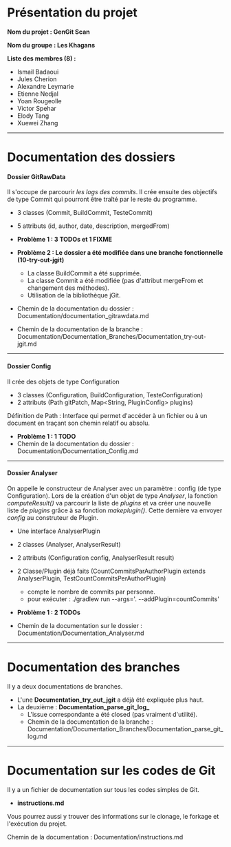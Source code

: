 # Présentation du projet
**Nom du projet : GenGit Scan**

**Nom du groupe : Les Khagans**

**Liste des membres (8) :**
- Ismail Badaoui
- Jules Cherion
- Alexandre Leymarie
- Etienne Nedjal
- Yoan Rougeolle
- Victor Spehar
- Elody Tang
- Xuewei Zhang

--------------------------------------------------------------------------

# Documentation des dossiers

#### Dossier GitRawData
Il s'occupe de parcourir _les logs des commits_. Il crée ensuite des objectifs de type Commit qui pourront être traîté par le reste du programme.

- 3 classes (Commit, BuildCommit, TesteCommit)
- 5 attributs (id, author, date, description, mergedFrom)

- **Problème 1 : 3 TODOs et 1 FIXME**
- **Problème 2 : Le dossier a été modifiée dans une branche fonctionnelle (10-try-out-jgit)**
     - La classe BuildCommit a été supprimée.
     - La classe Commit a été modifiée (pas d'attribut mergeFrom et changement des méthodes).
     - Utilisation de la bibliothèque jGit.
     
- Chemin de la documentation du dossier : Documentation/documentation_gitrawdata.md
- Chemin de la documentation de la branche : Documentation/Documentation_Branches/Documentation_try-out-jgit.md
     
-------------------------------------------------------------------------
#### Dossier Config
Il crée des objets de type Configuration

- 3 classes (Configuration, BuildConfiguration, TesteConfiguration)
- 2 attributs (Path gitPatch, Map<String, PluginConfig> plugins)

Définition de Path : Interface qui permet d'accéder à un fichier ou à un document en traçant son chemin relatif ou absolu.

- **Problème 1 : 1 TODO**
- Chemin de la documentation du dossier : Documentation/Documentation_Config.md

-------------------------------------------------------------------------
#### Dossier Analyser
On appelle le constructeur de Analyser avec un paramètre : config (de type Configuration).
Lors de la création d'un objet de type _Analyser_, la fonction _computeResult()_ va parcourir la liste de _plugins_ et va créer une nouvelle liste de _plugins_ grâce à sa fonction _makeplugin()_. Cette dernière va envoyer _config_ au construteur de Plugin.

- Une interface AnalyserPlugin
- 2 classes (Analyser, AnalyserResult)
- 2 attributs (Configuration config, AnalyserResult result)
- 2 Classe/Plugin déjà faits (CountCommitsParAuthorPlugin extends AnalyserPlugin, TestCountCommitsPerAuthorPlugin)
     - compte le nombre de commits par personne.
     - pour exécuter : ./gradlew run --args='. --addPlugin=countCommits'
     
- **Problème 1 : 2 TODOs**
- Chemin de la documentation sur le dossier : Documentation/Documentation_Analyser.md

-------------------------------------------------------------------------

# Documentation des branches 

Il y a deux documentations de branches.
- L'une **Documentation_try_out_jgit** a déjà été expliquée plus haut.
- La deuxième : **Documentation_parse_git_log_**
     - L'issue correspondante a été closed (pas vraiment d'utilité).
     - Chemin de la documentation de la branche : Documentation/Documentation_Branches/Documentation_parse_git_log.md
     
-------------------------------------------------------------------------

# Documentation sur les codes de Git

Il y a un fichier de documentation sur tous les codes simples de Git.
- **instructions.md**

Vous pourrez aussi y trouver des informations sur le clonage, le forkage et l'exécution du projet.

Chemin de la documentation : Documentation/instructions.md

